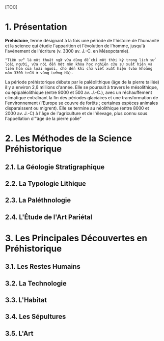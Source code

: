 [TOC]

# 1. Présentation

**Préhistoire**, terme désignant à la fois une période de l'histoire de l'humanité et la science qui étudie l'apparition et l'évolution de l'homme, jusqu'à l'avènement de l'écriture (v. 3300 av. J.-C. en Mésopotamie).

    "Tiền sử" là một thuật ngữ vừa dùng để chỉ một thời kỳ trong lịch sử loài người, vừa nói đến một môn khoa học nghiên cứu sự xuất hiện và tiến hóa của loài người, cho đến khi chữ viết xuất hiện (vào khoảng năm 3300 trCN ở vùng Lưỡng Hà).

La période préhistorique débute par le paléolithique (âge de la pierre taillée) il y a environ 2,6 millions d'année. Elle se poursuit à travers le mésolithique, ou épipaléolithique (entre 9000 et 500 av. J.-C.), avec un réchauffement climatique entraînant la fin des périodes glaciaires et une transformation de l'environnement (l'Europe se couvre de forêts ; certaines espèces animales disparaissent ou migrent). Elle se termine au néolithique (entre 8000 et 2000 av. J.-C) à l'âge de l'agriculture et de l'élevage, plus connu sous l'appellation d'"âge de la pierre polie" 

# 2. Les Méthodes de la Science Préhistorique

## 2.1. La Géologie Stratigraphique

## 2.2. La Typologie Lithique

## 2.3. La Paléthnologie

## 2.4. L'Étude de l'Art Pariétal

# 3. Les Principales Découvertes en Préhistorique

## 3.1. Les Restes Humains

## 3.2. La Technologie

## 3.3. L'Habitat

## 3.4. Les Sépultures

## 3.5. L'Art